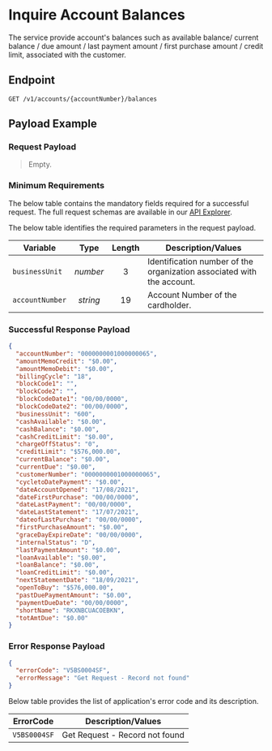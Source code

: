 # Inquire Account Balances

 The service provide account's balances such as available balance/ current balance / due amount / last payment amount / first purchase amount / credit limit, associated with the customer.

## Endpoint

`GET /v1/accounts/{accountNumber}/balances`

## Payload Example

### Request Payload

> Empty.  

### Minimum Requirements

The below table contains the mandatory fields required for a successful request. The full request schemas are available in our [API Explorer](../api/?type=get&path=/v1/accounts/{accountNumber}/balances).

The below table identifies the required parameters in the request payload.

| Variable | Type | Length | Description/Values |
| -------- | :--: | :------------: | ------------------ |
| `businessUnit` | *number* | 3 | Identification number of the organization associated with the account. |
| `accountNumber` | *string* | 19 | Account Number of the cardholder. |

### Successful Response Payload

```json
{
  "accountNumber": "0000000001000000065",
  "amountMemoCredit": "$0.00",
  "amountMemoDebit": "$0.00",
  "billingCycle": "18",
  "blockCode1": "",
  "blockCode2": "",
  "blockCodeDate1": "00/00/0000",
  "blockCodeDate2": "00/00/0000",
  "businessUnit": "600",
  "cashAvailable": "$0.00",
  "cashBalance": "$0.00",
  "cashCreditLimit": "$0.00",
  "chargeOffStatus": "0",
  "creditLimit": "$576,000.00",
  "currentBalance": "$0.00",
  "currentDue": "$0.00",
  "customerNumber": "0000000001000000065",
  "cycletoDatePayment": "$0.00",
  "dateAccountOpened": "17/08/2021",
  "dateFirstPurchase": "00/00/0000",
  "dateLastPayment": "00/00/0000",
  "dateLastStatement": "17/07/2021",
  "dateofLastPurchase": "00/00/0000",
  "firstPurchaseAmount": "$0.00",
  "graceDayExpireDate": "00/00/0000",
  "internalStatus": "D",
  "lastPaymentAmount": "$0.00",
  "loanAvailable": "$0.00",
  "loanBalance": "$0.00",
  "loanCreditLimit": "$0.00",
  "nextStatementDate": "18/09/2021",
  "openToBuy": "$576,000.00",
  "pastDuePaymentAmount": "$0.00",
  "paymentDueDate": "00/00/0000",
  "shortName": "RKXNBCUACOEBKN",
  "totAmtDue": "$0.00"
}
```

### Error Response Payload

```json
{
  "errorCode": "V5BS0004SF",
  "errorMessage": "Get Request - Record not found"  
}
```

Below table provides the list of application's error code and its description.

| ErrorCode |  Description/Values |
| --------  | ------------------ |
| `V5BS0004SF` | Get Request - Record not found|
